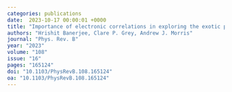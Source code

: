 ```yaml
---
categories: publications
date:  2023-10-17 00:00:01 +0000
title: "Importance of electronic correlations in exploring the exotic phase diagram of layered Li<sub>x</sub>MnO<sub>2</sub>"
authors: "Hrishit Banerjee, Clare P. Grey, Andrew J. Morris"
journal: "Phys. Rev. B"
year: "2023"
volume: "108"
issue: "16"
pages: "165124"
doi: "10.1103/PhysRevB.108.165124"
oa: "10.1103/PhysRevB.108.165124"
---
```

